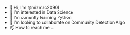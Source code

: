 - 👋 Hi, I’m @mizmac20901
- 👀 I’m interested in Data Science
- 🌱 I’m currently learning Python
- 💞️ I’m looking to collaborate on Community Detection Algo
- 📫 How to reach me ...

<!---
mizmac20901/mizmac20901 is a ✨ special ✨ repository because its `README.md` (this file) appears on your GitHub profile.
You can click the Preview link to take a look at your changes.
--->
